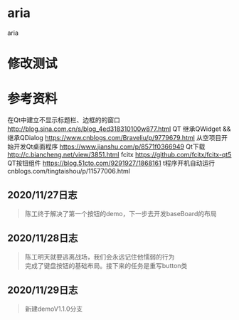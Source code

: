 # aria
aria
# 修改测试

# 参考资料
在Qt中建立不显示标题栏、边框的的窗口 http://blog.sina.com.cn/s/blog_4ed318310100w877.html
QT 继承QWidget && 继承QDialog  https://www.cnblogs.com/Braveliu/p/9779679.html
从空项目开始开发Qt桌面程序   https://www.jianshu.com/p/8571f0366949
Qt下载  http://c.biancheng.net/view/3851.html
fcitx  https://github.com/fcitx/fcitx-qt5
QT按钮组件 https://blog.51cto.com/9291927/1868161
t程序开机自动运行 cnblogs.com/tingtaishou/p/11577006.html

## 2020/11/27日志
> 陈工终于解决了第一个按钮的demo，下一步去开发baseBoard的布局

## 2020/11/28日志
> 陈工明天就要逃离战场，我们会永远记住他懦弱的行为</br>
> 完成了键盘按钮的基础布局。接下来的任务是重写button类

## 2020/11/29日志
> 新建demoV1.1.0分支
> 